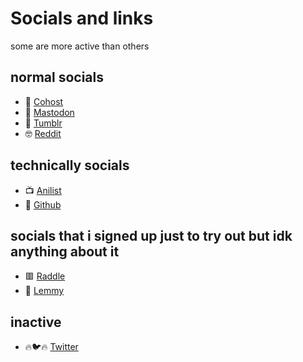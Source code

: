 # Socials and links
some are more active than others

## normal socials
- 🐞 [Cohost](https://cohost.org/meow-d)
- 🐘 [Mastodon](https://mas.to/@meow_d)
- 🐸 [Tumblr](https://www.tumblr.com/blog/meow-d)
- 🤓 [Reddit](https://www.reddit.com/user/meow_d_)

## technically socials
- 📺 [Anilist](https://anilist.co/user/meowd/)
- 🐙 [Github](https://github.com/meow-d)

## socials that i signed up just to try out but idk anything about it
- 🟥 [Raddle](https://raddle.me/user/meow_d)
- 🐨 [Lemmy](https://lemmy.blahaj.zone/u/meow_d)

## inactive
- 🔥🐦🔥 [Twitter](https://twitter.com/meow_dddaswe)
